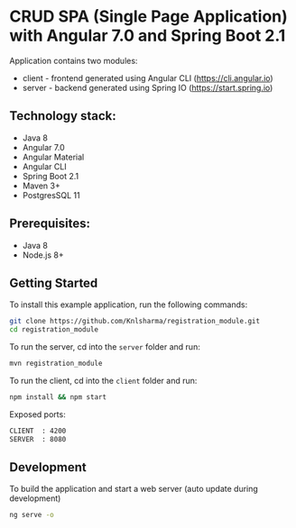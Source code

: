 # CRUD SPA (Single Page Application) with Angular 7.0 and Spring Boot 2.1

Application contains two modules:
* client - frontend generated using Angular CLI (https://cli.angular.io)
* server - backend generated using Spring IO (https://start.spring.io)


## Technology stack:

* Java 8
* Angular 7.0
* Angular Material
* Angular CLI
* Spring Boot 2.1
* Maven 3+
* PostgresSQL 11


## Prerequisites:

* Java 8
* Node.js 8+


## Getting Started

To install this example application, run the following commands:

```bash
git clone https://github.com/Knlsharma/registration_module.git
cd registration_module
```

To run the server, cd into the `server` folder and run:
 
```bash
mvn registration_module
```

To run the client, cd into the `client` folder and run:
 
```bash
npm install && npm start
```

Exposed ports:
```bash
CLIENT  : 4200
SERVER  : 8080
```

## Development

To build the application and start a web server (auto update during development)
 
```bash
ng serve -o
```
